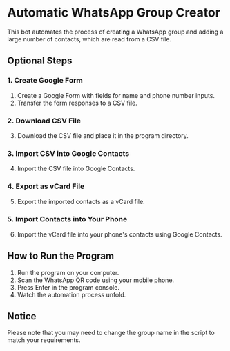 # Automatic WhatsApp Group Creator

This bot automates the process of creating a WhatsApp group and adding a large number of contacts, which are read from a CSV file.

## Optional Steps

### 1. Create Google Form

1. Create a Google Form with fields for name and phone number inputs.
2. Transfer the form responses to a CSV file.

### 2. Download CSV File

3. Download the CSV file and place it in the program directory.

### 3. Import CSV into Google Contacts

4. Import the CSV file into Google Contacts.

### 4. Export as vCard File

5. Export the imported contacts as a vCard file.

### 5. Import Contacts into Your Phone

6. Import the vCard file into your phone's contacts using Google Contacts.

## How to Run the Program

1. Run the program on your computer.
2. Scan the WhatsApp QR code using your mobile phone.
3. Press Enter in the program console.
4. Watch the automation process unfold.

## Notice

Please note that you may need to change the group name in the script to match your requirements.